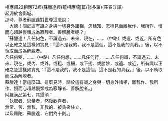 相應部22相應72經/蘇臘達經(蘊相應/蘊篇/修多羅)(莊春江譯)  
起源於舍衛城。  
那時，尊者蘇臘達對世尊這麼說：  
「大德！關於這有識之身與一切身外諸相，怎樣知、怎樣見而離我作、我所作、慢而心超越慢類成為寂靜者、善解脫者呢？」  
「蘇臘達！凡任何色，不論過去、未來、現在，……（中略）或遠、或近，所有色以正確之慧這樣如實見：『這不是我的，我不是這個，這不是我的真我。』後，以不執取而成為解脫者。  
凡任何受，……（中略）凡任何想，……凡任何行，……凡任何識，不論過去、未來、現在，或內、或外，或粗、或細，或下劣、或勝妙，或遠、或近，所有識以正確之慧這樣如實見：『這不是我的，我不是這個，這不是我的真我。』後，以不執取而成為解脫者。  
蘇臘達！當這麼知、這麼見時，關於這有識之身與一切身外諸相，離我作、我所作、慢而心超越慢類成為寂靜者、善解脫者。」  
阿羅漢品第七，其攝頌：  
「執取者、思量者，然後歡喜者，  
無常、苦、無我，非我的、被貪染住立，  
以及羅陀、蘇臘達，它們為十則。」  
  
  
